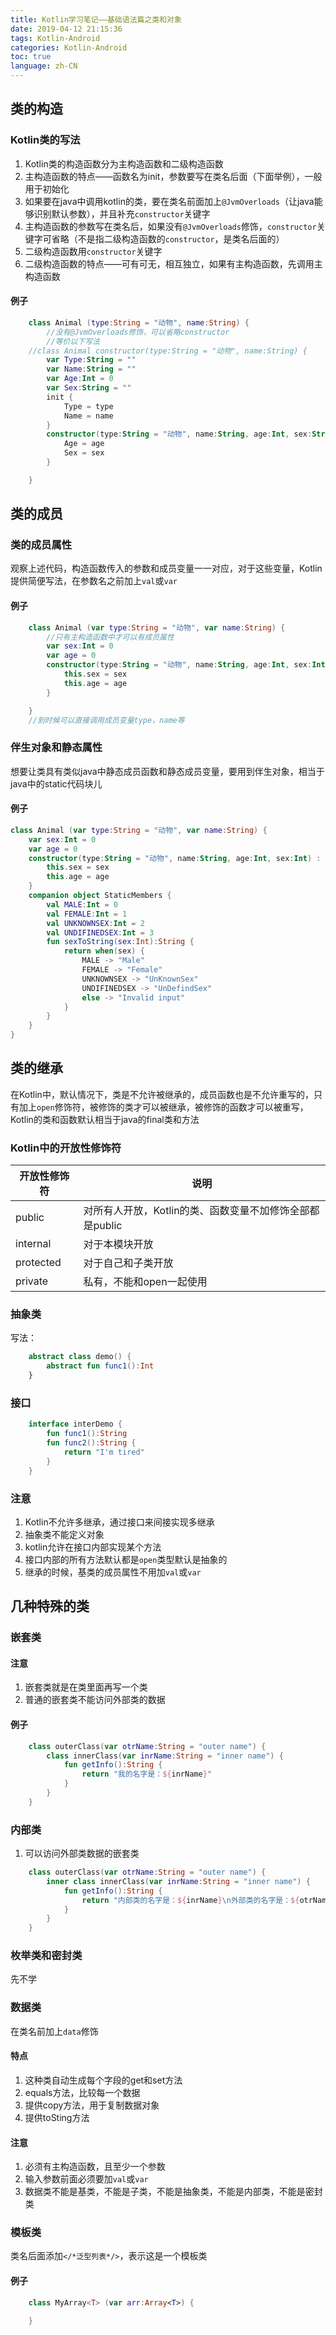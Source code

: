 ```yaml
---
title: Kotlin学习笔记——基础语法篇之类和对象
date: 2019-04-12 21:15:36
tags: Kotlin-Android
categories: Kotlin-Android
toc: true
language: zh-CN
---
```


## 类的构造
### Kotlin类的写法
1. Kotlin类的构造函数分为主构造函数和二级构造函数
1. 主构造函数的特点——函数名为init，参数要写在类名后面（下面举例），一般用于初始化
4. 如果要在java中调用kotlin的类，要在类名前面加上`@JvmOverloads`（让java能够识别默认参数），并且补充`constructor`关键字
2. 主构造函数的参数写在类名后，如果没有`@JvmOverloads`修饰，`constructor`关键字可省略（不是指二级构造函数的`constructor`，是类名后面的）
3. 二级构造函数用`constructor`关键字
4. 二级构造函数的特点——可有可无，相互独立，如果有主构造函数，先调用主构造函数
#### 例子
```kotlin
    class Animal (type:String = "动物", name:String) {
        //没有@JvmOverloads修饰，可以省略constructor
        //等价以下写法
    //class Animal constructor(type:String = "动物", name:String) {
        var Type:String = ""
        var Name:String = ""
        var Age:Int = 0
        var Sex:String = ""
        init {
            Type = type
            Name = name
        }
        constructor(type:String = "动物", name:String, age:Int, sex:String) : this(type, name){
            Age = age
            Sex = sex
        }

    }
```
## 类的成员
### 类的成员属性
观察上述代码，构造函数传入的参数和成员变量一一对应，对于这些变量，Kotlin提供简便写法，在参数名之前加上`val`或`var`
#### 例子
```kotlin
    class Animal (var type:String = "动物", var name:String) {
        //只有主构造函数中才可以有成员属性
        var sex:Int = 0
        var age = 0
        constructor(type:String = "动物", name:String, age:Int, sex:Int) : this(type, name){
            this.sex = sex
            this.age = age
        }

    }
    //到时候可以直接调用成员变量type，name等
```
### 伴生对象和静态属性
想要让类具有类似java中静态成员函数和静态成员变量，要用到伴生对象，相当于java中的static代码块儿
#### 例子
```kotlin
class Animal (var type:String = "动物", var name:String) {
    var sex:Int = 0
    var age = 0
    constructor(type:String = "动物", name:String, age:Int, sex:Int) : this(type, name){
        this.sex = sex
        this.age = age
    }
    companion object StaticMembers {
        val MALE:Int = 0
        val FEMALE:Int = 1
        val UNKNOWNSEX:Int = 2
        val UNDIFINEDSEX:Int = 3
        fun sexToString(sex:Int):String {
            return when(sex) {
                MALE -> "Male"
                FEMALE -> "Female"
                UNKNOWNSEX -> "UnKnownSex"
                UNDIFINEDSEX -> "UnDefindSex"
                else -> "Invalid input"
            }
        }
    }
}
```

## 类的继承
在Kotlin中，默认情况下，类是不允许被继承的，成员函数也是不允许重写的，只有加上`open`修饰符，被修饰的类才可以被继承，被修饰的函数才可以被重写，Kotlin的类和函数默认相当于java的final类和方法
### Kotlin中的开放性修饰符
| 开放性修饰符 | 说明                                                     |
|--------------|----------------------------------------------------------|
| public       | 对所有人开放，Kotlin的类、函数变量不加修饰全部都是public |
| internal     | 对于本模块开放                                           |
| protected    | 对于自己和子类开放                                       |
| private      | 私有，不能和open一起使用                                 |
### 抽象类
写法：
```kotlin
    abstract class demo() {
        abstract fun func1():Int
    }
```
### 接口
```kotlin
    interface interDemo {
        fun func1():String
        fun func2():String {
            return "I'm tired"
        }
    }
```
### 注意
1. Kotlin不允许多继承，通过接口来间接实现多继承
2. 抽象类不能定义对象
3. kotlin允许在接口内部实现某个方法
4. 接口内部的所有方法默认都是`open`类型默认是抽象的
5. 继承的时候，基类的成员属性不用加`val`或`var`

## 几种特殊的类
### 嵌套类
#### 注意
1. 嵌套类就是在类里面再写一个类
1. 普通的嵌套类不能访问外部类的数据
#### 例子
```kotlin
    class outerClass(var otrName:String = "outer name") {
        class innerClass(var inrName:String = "inner name") {
            fun getInfo():String {
                return "我的名字是：${inrName}"
            }
        }
    }
```
### 内部类
1. 可以访问外部类数据的嵌套类
```kotlin
    class outerClass(var otrName:String = "outer name") {
        inner class innerClass(var inrName:String = "inner name") {
            fun getInfo():String {
                return "内部类的名字是：${inrName}\n外部类的名字是：${otrName}"
            }
        }
    }
```
### 枚举类和密封类
先不学
### 数据类
在类名前加上`data`修饰
#### 特点
1. 这种类自动生成每个字段的get和set方法
2. equals方法，比较每一个数据
3. 提供copy方法，用于复制数据对象
4. 提供toSting方法

#### 注意
1. 必须有主构造函数，且至少一个参数
2. 输入参数前面必须要加`val`或`var`
3. 数据类不能是基类，不能是子类，不能是抽象类，不能是内部类，不能是密封类

### 模板类
类名后面添加`</*泛型列表*/>`，表示这是一个模板类
#### 例子
```kotlin
    class MyArray<T> (var arr:Array<T>) {
        
    }
```
